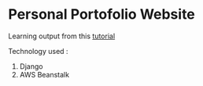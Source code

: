 # Personal Portofolio Website

Learning output from this [tutorial](https://realpython.com/get-started-with-django-1/#share-your-knowledge-with-a-blog)

Technology used : 
1. Django
2. AWS Beanstalk